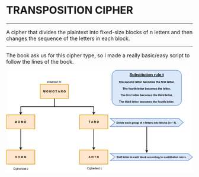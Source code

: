 # **TRANSPOSITION CIPHER**
---
A cipher that divides the plaintext into fixed-size blocks of n letters and then changes the sequence of the letters in each block.

---
The book ask us for this cipher type, so I made a really basic/easy script to follow the lines of the book.

![flowchart](https://github.com/B0nesh/Book_exercises/blob/media/flowchart_transpositioncipher.png)
